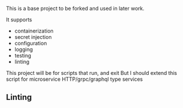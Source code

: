 This is a base project to be forked and used in later work.

It supports
- containerization
- secret injection
- configuration
- logging
- testing
- linting

This project will be for scripts that run, and exit
But I should extend this script for microservice HTTP/grpc/graphql type services

## Linting

